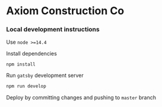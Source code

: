 # Axiom Construction Co

### Local development instructions

Use `node >=14.4`

Install dependencies

```shell
npm install
```

Run `gatsby` development server

```bash
npm run develop
```

Deploy by committing changes and pushing to `master` branch
